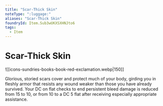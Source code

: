 ```yaml
---
title: "Scar-Thick Skin"
noteType: ":luggage:"
aliases: "Scar-Thick Skin"
foundryId: Item.Sub3wUKXSXHNJto6
tags:
  - Item
---
```


# Scar-Thick Skin
![[icons-sundries-books-book-red-exclamation.webp|150]]

Glorious, storied scars cover and protect much of your body, girding you in fleshly armor that resists any wound weaker than those you have already survived. Your DC on flat checks to end persistent bleed damage is reduced from 15 to 10, or from 10 to a DC 5 flat after receiving especially appropriate assistance.
